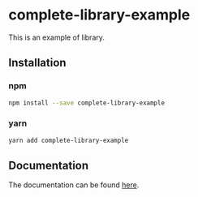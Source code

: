 <!--
  THIS FILE WAS GENERATED!
  Don't make any changes in it, update README-template.md instead.
  If you still need to make changes in this file, remove this header so it won't be overridden.
-->

# complete-library-example

This is an example of library.

## Installation

### npm

```sh
npm install --save complete-library-example
```

### yarn

```sh
yarn add complete-library-example
```

## Documentation

The documentation can be found [here](https://github.com/complete-library-example/complete-library-example/tree/2.0.0/docs).

